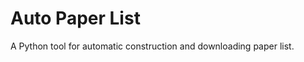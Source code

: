 Auto Paper List
===============

A Python tool for automatic construction and downloading paper list.